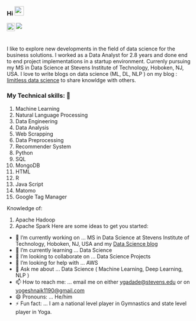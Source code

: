 <!--
**Yogeshnaik1190/Yogeshnaik1190** is a ✨ _special_ ✨ repository because its `README.md` (this file) appears on your GitHub profile.
-->

### Hi <img src="https://media.giphy.com/media/hvRJCLFzcasrR4ia7z/giphy.gif" width="25px">

<!-- Logos  --->
<a href="https://www.linkedin.com/in/yogeshprofile">
  <img align="left" alt="Yogesh's LinkedIN" width="22px" src="https://raw.githubusercontent.com/peterthehan/peterthehan/master/assets/linkedin.svg" />
</a>

![](https://visitor-badge.glitch.me/badge?page_id=Yogeshnaik1190.Yogeshnaik1190)

<br />

<!--- Introduction ------>
I like to explore new developments in the field of data science for the business solutions. I worked as a Data Analyst for 2.8 years and done end to end project implementations in a startup environment. Currenly pursuing my MS in Data Science at Stevens Institute of Technology, Hoboken, NJ, USA. I love to write blogs on data science (ML, DL, NLP ) on my blog : [limitless data science](https://limitlessdatascience.wordpress.com/) to share knowldge with others.

### My Technical skills: 👋
1. Machine Learning
2. Natural Language Processing
3. Data Engineering
4. Data Analysis
5. Web Scrapping
6. Data Preprocessing
7. Recommender System
8. Python
9. SQL
10. MongoDB
11. HTML
12. R
13. Java Script
14. Matomo
15. Google Tag Manager

Knowledge of:
1. Apache Hadoop 
2. Apache Spark
Here are some ideas to get you started:

- 🔭 I’m currently working on ... MS in Data Science at Stevens Institute of Technology, Hoboken, NJ, USA and my [Data Science blog](https://limitlessdatascience.wordpress.com/)
- 🌱 I’m currently learning ... Data Science
- 👯 I’m looking to collaborate on ... Data Science Projects
- 🤔 I’m looking for help with ... AWS
- 💬 Ask me about ... Data Science ( Machine Learning, Deep Learning, NLP )
- 📫 How to reach me: ... email me on either ygadade@stevens.edu or on yogeshnaik1190@gmail.com 
- 😄 Pronouns: ... He/him
- ⚡ Fun fact: ... I am a national level player in Gymnastics and state level player in Yoga.

